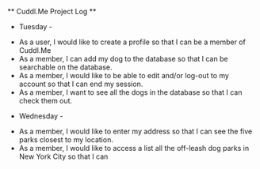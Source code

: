 ** Cuddl.Me Project Log **

- Tuesday - 

* As a user, I would like to create a profile so that I can be a member of Cuddl.Me
* As a member, I can add my dog to the database so that I can be searchable on the database. 
* As a member, I would like to be able to edit and/or log-out to my account so that I can end my session. 
* As a member, I want to see all the dogs in the database so that I can check them out.

- Wednesday - 

* As a member, I would like to enter my address so that I can see the five parks closest to my location.
* As a member, I would like to access a list all the off-leash dog parks in New York City so that I can 